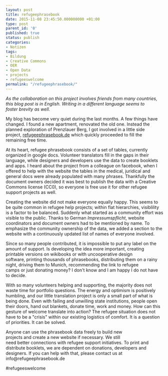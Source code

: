 ```yaml
---
layout: post
title: refugeephrasebook
date: 2015-11-08 23:45:50.000000000 +01:00
type: post
parent_id: '0'
published: true
status: publish
categories:
- Notizen
tags:
- Bildung
- Creative Commons
- OER
- Open Data
- projects
- refugeeswelcome
permalink: "/refugeephrasebook/"
---
```

<p>
				<em>As the collaboration on this project involves friends from many countries, this blog post is in English. Writing in a different language seems to foster brevity as well.</em></p>
<p>My blog has become very quiet during the last months. A few things have changed. I found a new apartment, renovated the old one. Instead the planned exploration of Prenzlauer Berg, I got involved in a little side project, <a href="http://www.refugeephrasebook.de">refugeephrasebook.de</a> which quickly proceeded to fill the remaining free time.</p>

<!-- more -->

<p>At its heart, refugee phrasebook consists of a set of tables, currently organized in google docs. Volunteer translators fill in the gaps in their language, while designers and developers use the data to create booklets and apps. I heard about the project from a colleague on facebook, when I offered to help with the website the tables in the medical, juridical and general docs were already populated with many phrases. Thankfully the document owners decided it was best to publish the data with a Creative Commons license (CC0), so everyone is free use it for other refugee support projects as well.</p>
<p>Creating the website did not make everyone equally happy. This seems to be quite common in refugee help projects; within flat hierarchies, visiblility is a factor to be balanced. Suddenly what started as a community effort was visible to the public. Thanks to German <em>Impressumspflicht</em>, website coordinators and document owners had to be mentioned by name<em>. </em>To emphasize the community ownership of the data, we added a section to the website with a continuously updated list of names of everyone involved.</p>
<p>Since so many people contributed, it is impossible to put any label on the amount of support. Is developing the idea more important, creating printable versions on wikibooks or with uncooperative design software, printing thousands of phrasebooks, distributing them on a rainy night, driving them to Munich, recommending the link to refugee camps or just donating money? I don't know and I am happy I do not have to decide.</p>
<p>With so many volunteers helping and supporting, the majority does not waste time for portfolio questions. The energy and optimism is positively humbling, and our little translation project is only a small part of what is being done. Even with failing and unwilling state institutions, people open their doors, hand out blankets, donate time, work and money. How can this gesture of welcome translate into action? The refugee situation does not have to be a "crisis" within our existing logistics of comfort. It is a question of priorities. It can be solved.</p>
<p>Anyone can use the phrasebook data freely to build new projects and create a new website if necessary. We still need better connections with refugee support initiatives. To print and distribute booklets, we are dependent on donations, developers and designers. If you can help with that, please contact us at info@refugeephrasebook.de</p>
<p>#refugeeswelcome</p>
<p>&nbsp;</p>
<p>&nbsp;		</p>
